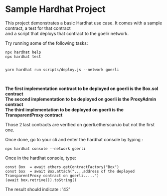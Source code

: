 # **Sample Hardhat Project**

This project demonstrates a basic Hardhat use case. It comes with a sample contract, a test for that contract <br>
 and a script that deploys that contract to the goelir network.<br>

Try running some of the following tasks:

```shell
npx hardhat help
npx hardhat test


yarn hardhat run scripts/deploy.js --network goerli 

```
<br>


**The first implementation contract to be deployed on goerli  is the Box.sol contract**<br>
**The second implementation to be deployed on goerli is the ProxyAdmin contract**<br>
**The third  implementation to be deployed on goerli is the TransparentProxy contract**<br>

Those 2 last contracts are verified on goerli.etherscan.io but not the first one.<br>

Once done, go to your cli  and enter the hardhat console by typing :<br> 

```
npx hardhat console --network goerli 
```
Once in the hardhat console,  type: 

```
const Box  = await ethers.getContractFactory("Box")
const box  = await Box.attach("....address of the deployed TransparentProxy contract on goerli.....") 
(await box.retrive()).toString()
```

The result should indicate : '42'



